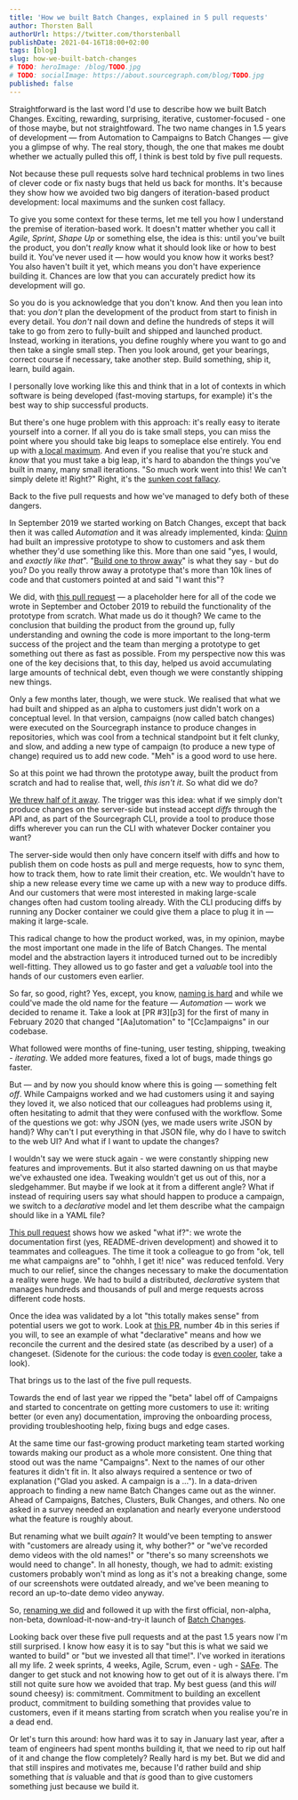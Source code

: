 ```yaml
---
title: 'How we built Batch Changes, explained in 5 pull requests'
author: Thorsten Ball
authorUrl: https://twitter.com/thorstenball
publishDate: 2021-04-16T18:00+02:00
tags: [blog]
slug: how-we-built-batch-changes
# TODO: heroImage: /blog/TODO.jpg
# TODO: socialImage: https://about.sourcegraph.com/blog/TODO.jpg
published: false
---
```


Straightforward is the last word I'd use to describe how we built Batch Changes.
Exciting, rewarding, surprising, iterative, customer-focused - one of those
maybe, but not straightfoward. The two name changes in 1.5 years of development
— from Automation to Campaigns to Batch Changes — give you a glimpse of why. The
real story, though, the one that makes me doubt whether we actually pulled this
off, I think is best told by five pull requests.

Not because these pull requests solve hard technical problems in two lines of
clever code or fix nasty bugs that held us back for months. It's because they
show how we avoided two big dangers of iteration-based product development:
local maximums and the sunken cost fallacy.

To give you some context for these terms, let me tell you how I understand the
premise of iteration-based work. It doesn't matter whether you call it _Agile_,
_Sprint_, _Shape Up_ or something else, the idea is this: until you've built the
product, you don't _really_ know what it should look like or how to best build
it. You've never used it — how would you know how it works best? You also
haven't built it yet, which means you don't have experience building it. Chances
are low that you can accurately predict how its development will go.

So you do is you acknowledge that you don't know. And then you lean into that:
you _don't_ plan the development of the product from start to finish in every
detail. You _don't_ nail down and define the hundreds of steps it will take to
go from zero to fully-built and shipped and launched product. Instead, working
in iterations, you define roughly where you want to go and then take a single
small step. Then you look around, get your bearings, correct course if
necessary, take another step. Build something, ship it, learn, build again.

I personally love working like this and think that in a lot of contexts in which
software is being developed (fast-moving startups, for example) it's the best
way to ship successful products.

But there's one huge problem with this approach: it's really easy to iterate
yourself into a corner. If all you do is take small steps, you can miss the
point where you should take big leaps to someplace else entirely. You end up
with [a local maximum](https://elezea.com/2012/09/iphone-5-local-maximum/). And
even if you realise that you're stuck and _know_ that you must take a big leap,
it's hard to abandon the things you've built in many, many small iterations. "So
much work went into this! We can't simply delete it! Right?" Right, it's the
[sunken cost fallacy](https://en.wikipedia.org/wiki/Sunk_cost#Fallacy_effect).

Back to the five pull requests and how we've managed to defy both of these dangers.

In September 2019 we started working on Batch Changes, except that back then it
was called _Automation_ and it was already implemented, kinda: [Quinn][quinn]
had built an impressive prototype to show to customers and ask them whether
they'd use something like this. More than one said "yes, I would, and _exactly
like that_". "[Build one to throw
away](https://wiki.c2.com/?PlanToThrowOneAway)" is what they say - but do you?
Do you really throw away a prototype that's more than 10k lines of code and that
customers pointed at and said "I want this"?

We did, with [this pull request][pr1] — a placeholder here for all of the code
we wrote in September and October 2019 to rebuild the functionality of the
prototype from scratch. What made us do it though? We came to the conclusion
that building the product from the ground up, fully understanding and owning the
code is more important to the long-term success of the project and the team than
merging a prototype to get something out there as fast as possible. From my
perspective now this was one of the key decisions that, to this day, helped us
avoid accumulating large amounts of technical debt, even though we were
constantly shipping new things.

Only a few months later, though, we were stuck. We realised that what we had
built and shipped as an alpha to customers just didn't work on a conceptual
level. In that version, campaigns (now called batch changes) were executed on
the Sourcegraph instance to produce changes in repositories, which was cool from
a technical standpoint but it felt clunky, and slow, and adding a new type of
campaign (to produce a new type of change) required us to add new code. "Meh" is
a good word to use here.

So at this point we had thrown the prototype away, built the product from
scratch and had to realise that, well, _this isn't it_. So what did we do?

[We threw half of it away][pr2]. The trigger was this idea: what if we simply
don't produce changes on the server-side but instead accept _diffs_ through
the API and, as part of the Sourcegraph CLI, provide a tool to produce those
diffs wherever you can run the CLI with whatever Docker container you want?

The server-side would then only have concern itself with diffs and how to
publish them on code hosts as pull and merge requests, how to sync them, how to
track them, how to rate limit their creation, etc. We wouldn't have to ship a
new release every time we came up with a new way to produce diffs. And our
customers that were most interested in making large-scale changes often had
custom tooling already. With the CLI producing diffs by running any Docker
container we could give them a place to plug it in — making it large-scale.

This radical change to how the product worked, was, in my opinion, maybe the
most important one made in the life of Batch Changes. The mental model and the
abstraction layers it introduced turned out to be incredibly well-fitting. They
allowed us to go faster and get a _valuable_ tool into the hands of our
customers even earlier.

So far, so good, right? Yes, except, you know, [naming is
hard](https://martinfowler.com/bliki/TwoHardThings.html) and while we could've
made the old name for the feature — _Automation_ — work we decided to rename it.
Take a look at [PR #3][p3] for the first of many in February 2020 that changed
"[Aa]utomation" to "[Cc]ampaigns" in our codebase.

What followed were months of fine-tuning, user testing, shipping, tweaking -
_iterating_. We added more features, fixed a lot of bugs, made things go faster.

But — and by now you should know where this is going — something felt _off_.
While Campaigns worked and we had customers using it and saying they loved it,
we also noticed that our colleagues had problems using it, often hesitating to
admit that they were confused with the workflow. Some of the questions we got:
why JSON (yes, we made users write JSON by hand)? Why can't I put everything in
that JSON file, why do I have to switch to the web UI? And what if I want to
update the changes?

I wouldn't say we were stuck again - we were constantly shipping new features
and improvements. But it also started dawning on us that maybe we've exhausted
one idea. Tweaking wouldn't get us out of this, nor a sledgehammer. But maybe if
we look at it from a different angle? What if instead of requiring users say
what should happen to produce a campaign, we switch to a _declarative_ model and
let them describe what the campaign should like in a YAML file?

[This pull request](https://github.com/sourcegraph/sourcegraph/pull/10921) shows
how we asked "what if?": we wrote the documentation first (yes, README-driven
development) and showed it to teammates and colleagues. The time it took a
colleague to go from "ok, tell me what campaigns are" to "ohhh, I get it! nice"
was reduced tenfold. Very much to our relief, since the changes necessary to
make the documentation a reality were huge. We had to build a distributed,
_declarative_ system that manages hundreds and thousands of pull and merge
requests across different code hosts.

Once the idea was validated by a lot "this totally makes sense" from potential
users we got to work. Look at [this PR][pr4b], number 4b in this series if you
will, to see an example of what "declarative" means and how we reconcile the
current and the desired state (as described by a user) of a changeset. (Sidenote
for the curious: the code today is [even cooler][evencoolercode], take a look).

That brings us to the last of the five pull requests.

Towards the end of last year we ripped the "beta" label off of Campaigns and
started to concentrate on getting more customers to use it: writing better (or
even any) documentation, improving the onboarding process, providing
troubleshooting help, fixing bugs and edge cases.

At the same time our fast-growing product marketing team started working towards
making our product as a whole more consistent. One thing that stood out was the
name "Campaigns". Next to the names of our other features it didn't fit in. It
also always required a sentence or two of explanation ("Glad you asked. A
campaign is a ..."). In a data-driven approach to finding a new name Batch
Changes came out as the winner. Ahead of Campaigns, Batches, Clusters, Bulk
Changes, and others. No one asked in a survey needed an explanation and nearly
everyone understood what the feature is roughly about.

But renaming what we built _again_? It would've been tempting to answer with
"customers are already using it, why bother?" or "we've recorded demo videos
with the old names!" or "there's so many screenshots we would need to change".
In all honesty, though, we had to admit: existing customers probably won't mind
as long as it's not a breaking change, some of our screenshots were outdated
already, and we've been meaning to record an up-to-date demo video anyway.

So, [renaming we did][pr5] and followed it up with the first official,
non-alpha, non-beta, download-it-now-and-try-it launch of [Batch
Changes][launch].

Looking back over these five pull requests and at the past 1.5 years now I'm
still surprised. I know how easy it is to say "but this is what we said we
wanted to build" or "but we invested all that time!". I've worked in iterations
all my life. 2 week sprints, 4 weeks, Agile, Scrum, even - ugh - [SAFe][safe].
The danger to get stuck and not knowing how to get out of it is always there.
I'm still not quite sure how we avoided that trap. My best guess (and this
_will_ sound cheesy) is: commitment. Commitment to building an excellent
product, commitment to building something that provides value to customers, even
if it means starting from scratch when you realise you're in a dead end.

Or let's turn this around: how hard was it to say in January last year, after a
team of engineers had spent months building it, that we need to rip out half of
it and change the flow completely? Really hard is my bet. But we did and that
still inspires and motivates me, because I'd rather build and ship something
that _is_ valuable and that _is_ good than to give customers something just
because we build it.

[quinn]: https://about.sourcegraph.com/company/team#quinn-slack
[pr1]: https://github.com/sourcegraph/sourcegraph/pull/5482
[pr2]: https://github.com/sourcegraph/sourcegraph/pull/8008
[pr3]: https://github.com/sourcegraph/about/pull/583
[pr4]: https://github.com/sourcegraph/sourcegraph/pull/11972
[pr4b]: https://github.com/sourcegraph/sourcegraph/pull/11972
[evencoolercode]: https://sourcegraph.com/github.com/sourcegraph/sourcegraph@e863448757e09850349b8a2bd7b1e540f6a6259a/-/blob/enterprise/internal/batches/reconciler/executor.go#L91-129
[pr5]: https://github.com/sourcegraph/about/pull/2745
[launch]: https://about.sourcegraph.com/blog/introducing-batch-changes/
[safe]: https://www.google.com/search?q=scaled+agile+framework&tbm=isch
